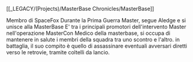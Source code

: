 [[_LEGACY/(Projects)/MasterBase Chronicles/MasterBase]]

Membro di SpaceFox
Durante la Prima Guerra Master, segue Aledge e si unisce alla MasterBase
E' tra i principali promotori dell'intervento Master nell'operazione MasterCon
Medico della masterbase, si occupa di mantenere in salute i membri della squadra tra uno scontro e l'altro. in battaglia, il suo compito è quello di assassinare eventuali avversari diretti verso le retrovie, tramite coltelli da lancio.